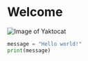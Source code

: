 # Welcome


![Image of Yaktocat](https://octodex.github.com/images/yaktocat.png)


``` python
message = "Hello world!"
print(message)
```
